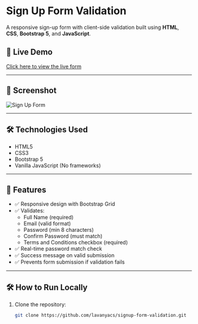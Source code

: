 # Sign Up Form Validation

A responsive sign-up form with client-side validation built using **HTML**, **CSS**, **Bootstrap 5**, and **JavaScript**.

## 🔗 Live Demo
[Click here to view the live form](https://lavanyacs.github.io/signup-form-validation/)

---

## 📸 Screenshot

![Sign Up Form](./screenshot) <!-- Add a real screenshot if you have it -->

---

## 🛠 Technologies Used

- HTML5
- CSS3
- Bootstrap 5
- Vanilla JavaScript (No frameworks)

---

## 🚀 Features

- ✅ Responsive design with Bootstrap Grid
- ✅ Validates:
  - Full Name (required)
  - Email (valid format)
  - Password (min 8 characters)
  - Confirm Password (must match)
  - Terms and Conditions checkbox (required)
- ✅ Real-time password match check
- ✅ Success message on valid submission
- ✅ Prevents form submission if validation fails

---

## 🛠 How to Run Locally

1. Clone the repository:
   ```bash
   git clone https://github.com/lavanyacs/signup-form-validation.git
